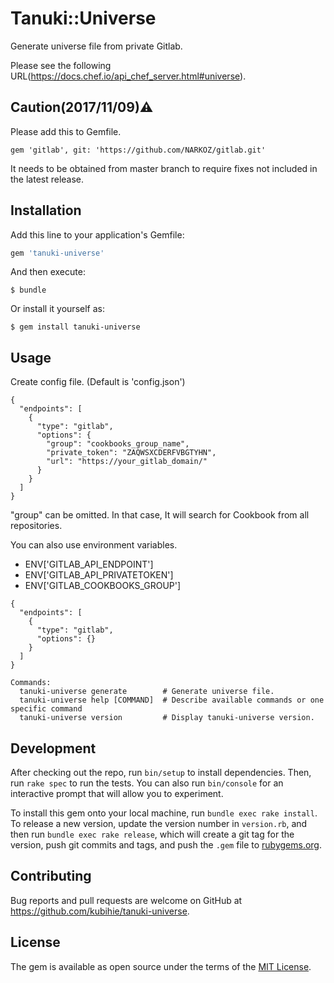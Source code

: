 # Tanuki::Universe

Generate universe file from private Gitlab.

Please see the following URL(https://docs.chef.io/api_chef_server.html#universe).

## Caution(2017/11/09)⚠️

Please add this to Gemfile.
```
gem 'gitlab', git: 'https://github.com/NARKOZ/gitlab.git'
```
It needs to be obtained from master branch to require fixes not included in the latest release.



## Installation

Add this line to your application's Gemfile:

```ruby
gem 'tanuki-universe'
```

And then execute:

    $ bundle

Or install it yourself as:

    $ gem install tanuki-universe

## Usage

Create config file. (Default is 'config.json')

```
{
  "endpoints": [
    {
      "type": "gitlab",
      "options": {
        "group": "cookbooks_group_name",
        "private_token": "ZAQWSXCDERFVBGTYHN",
        "url": "https://your_gitlab_domain/"
      }
    }
  ]
}
```

"group" can be omitted. In that case, It will search for Cookbook from all repositories.

You can also use environment variables.
- ENV['GITLAB_API_ENDPOINT']
- ENV['GITLAB_API_PRIVATETOKEN']
- ENV['GITLAB_COOKBOOKS_GROUP']

```
{
  "endpoints": [
    {
      "type": "gitlab",
      "options": {}
    }
  ]
}
```


```
Commands:
  tanuki-universe generate        # Generate universe file.
  tanuki-universe help [COMMAND]  # Describe available commands or one specific command
  tanuki-universe version         # Display tanuki-universe version.
```

## Development

After checking out the repo, run `bin/setup` to install dependencies. Then, run `rake spec` to run the tests. You can also run `bin/console` for an interactive prompt that will allow you to experiment.

To install this gem onto your local machine, run `bundle exec rake install`. To release a new version, update the version number in `version.rb`, and then run `bundle exec rake release`, which will create a git tag for the version, push git commits and tags, and push the `.gem` file to [rubygems.org](https://rubygems.org).

## Contributing

Bug reports and pull requests are welcome on GitHub at https://github.com/kubihie/tanuki-universe.


## License

The gem is available as open source under the terms of the [MIT License](http://opensource.org/licenses/MIT).
